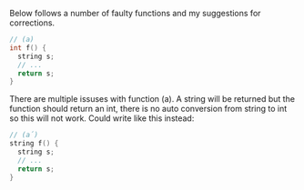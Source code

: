 Below follows a number of faulty functions and my suggestions for corrections.  
```cpp
// (a)
int f() {
  string s;
  // ...
  return s;
}
```
There are multiple issuses with function (a). A string will be returned but the function should return an int, there is no auto conversion from string to int so this will not work. Could write like this instead:  
```cpp
// (a´)
string f() {
  string s;
  // ...
  return s;
}
```
